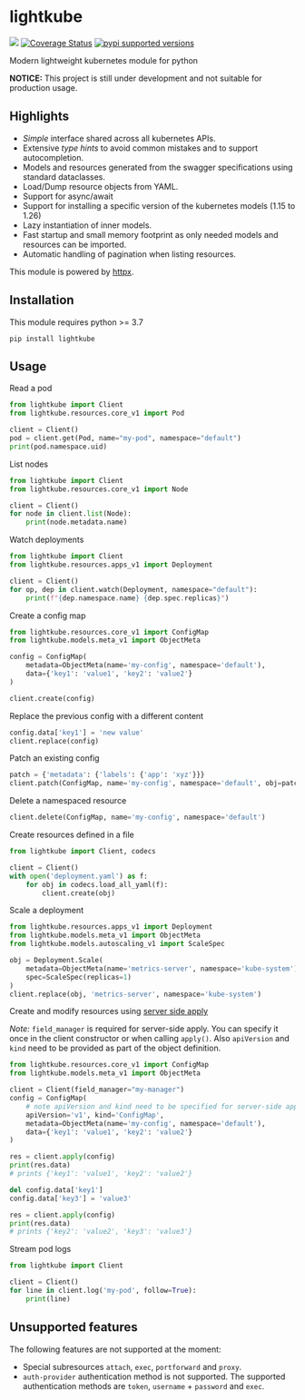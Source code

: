 # lightkube

![](https://img.shields.io/github/actions/workflow/status/gtsystem/lightkube/python-package.yml?branch=master)
[![Coverage Status](https://coveralls.io/repos/github/gtsystem/lightkube/badge.svg?branch=master)](https://coveralls.io/github/gtsystem/lightkube?branch=master)
[![pypi supported versions](https://img.shields.io/pypi/pyversions/lightkube.svg)](https://pypi.python.org/pypi/lightkube)

Modern lightweight kubernetes module for python

**NOTICE:** This project is still under development and not suitable for production usage.

## Highlights

* *Simple* interface shared across all kubernetes APIs.
* Extensive *type hints* to avoid common mistakes and to support autocompletion.
* Models and resources generated from the swagger specifications using standard dataclasses.
* Load/Dump resource objects from YAML.
* Support for async/await
* Support for installing a specific version of the kubernetes models (1.15 to 1.26)
* Lazy instantiation of inner models.
* Fast startup and small memory footprint as only needed models and resources can be imported.
* Automatic handling of pagination when listing resources.

This module is powered by [httpx](https://github.com/encode/httpx/tree/master/httpx). 

## Installation

This module requires python >= 3.7 

    pip install lightkube

## Usage

Read a pod

```python
from lightkube import Client
from lightkube.resources.core_v1 import Pod

client = Client()
pod = client.get(Pod, name="my-pod", namespace="default")
print(pod.namespace.uid)
```

List nodes
```python
from lightkube import Client
from lightkube.resources.core_v1 import Node

client = Client()
for node in client.list(Node):
    print(node.metadata.name)
```

Watch deployments
```python
from lightkube import Client
from lightkube.resources.apps_v1 import Deployment

client = Client()
for op, dep in client.watch(Deployment, namespace="default"):
    print(f"{dep.namespace.name} {dep.spec.replicas}")
```

Create a config map
```python
from lightkube.resources.core_v1 import ConfigMap
from lightkube.models.meta_v1 import ObjectMeta

config = ConfigMap(
    metadata=ObjectMeta(name='my-config', namespace='default'),
    data={'key1': 'value1', 'key2': 'value2'}
)

client.create(config)
```

Replace the previous config with a different content
```python
config.data['key1'] = 'new value'
client.replace(config)
```

Patch an existing config
```python
patch = {'metadata': {'labels': {'app': 'xyz'}}}
client.patch(ConfigMap, name='my-config', namespace='default', obj=patch)
```

Delete a namespaced resource
```python
client.delete(ConfigMap, name='my-config', namespace='default')
```

Create resources defined in a file
```python
from lightkube import Client, codecs

client = Client()
with open('deployment.yaml') as f:
    for obj in codecs.load_all_yaml(f):
        client.create(obj)
```

Scale a deployment
```python
from lightkube.resources.apps_v1 import Deployment
from lightkube.models.meta_v1 import ObjectMeta
from lightkube.models.autoscaling_v1 import ScaleSpec

obj = Deployment.Scale(
    metadata=ObjectMeta(name='metrics-server', namespace='kube-system'),
    spec=ScaleSpec(replicas=1)
)
client.replace(obj, 'metrics-server', namespace='kube-system')
```

Create and modify resources using [server side apply](https://kubernetes.io/docs/reference/using-api/server-side-apply/)

*Note:* `field_manager` is required for server-side apply. You can specify it once in the client constructor
or when calling `apply()`. Also `apiVersion` and `kind` need to be provided as part of
the object definition.

```python
from lightkube.resources.core_v1 import ConfigMap
from lightkube.models.meta_v1 import ObjectMeta

client = Client(field_manager="my-manager")
config = ConfigMap(
    # note apiVersion and kind need to be specified for server-side apply
    apiVersion='v1', kind='ConfigMap',
    metadata=ObjectMeta(name='my-config', namespace='default'),
    data={'key1': 'value1', 'key2': 'value2'}
)

res = client.apply(config)
print(res.data)
# prints {'key1': 'value1', 'key2': 'value2'}

del config.data['key1']
config.data['key3'] = 'value3'

res = client.apply(config)
print(res.data)
# prints {'key2': 'value2', 'key3': 'value3'}
```

Stream pod logs
```python
from lightkube import Client

client = Client()
for line in client.log('my-pod', follow=True):
    print(line)
```

## Unsupported features

The following features are not supported at the moment:

* Special subresources `attach`, `exec`, `portforward` and `proxy`.
* `auth-provider` authentication method is not supported. The supported
  authentication methods are `token`, `username` + `password` and `exec`.